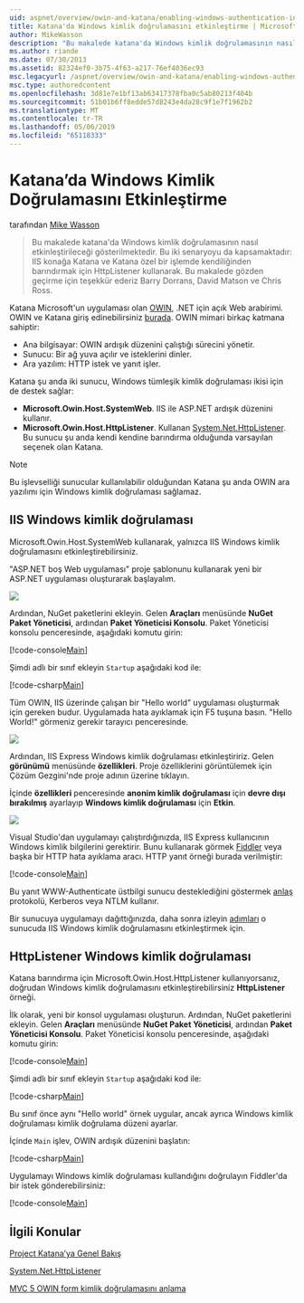 ```yaml
---
uid: aspnet/overview/owin-and-katana/enabling-windows-authentication-in-katana
title: Katana'da Windows kimlik doğrulamasını etkinleştirme | Microsoft Docs
author: MikeWasson
description: "Bu makalede katana'da Windows kimlik doğrulamasının nasıl etkinleştirileceği gösterilmektedir. Bu iki senaryoyu da kapsamaktadır: IIS konağa Katana ve Kat barındırma için HttpListener kullanarak..."
ms.author: riande
ms.date: 07/30/2013
ms.assetid: 82324ef0-3b75-4f63-a217-76ef4036ec93
msc.legacyurl: /aspnet/overview/owin-and-katana/enabling-windows-authentication-in-katana
msc.type: authoredcontent
ms.openlocfilehash: 3d81e7e1bf13ab63417378fba0c5ab80213f404b
ms.sourcegitcommit: 51b01b6ff8edde57d8243e4da28c9f1e7f1962b2
ms.translationtype: MT
ms.contentlocale: tr-TR
ms.lasthandoff: 05/06/2019
ms.locfileid: "65118333"
---
```

# <a name="enabling-windows-authentication-in-katana"></a>Katana’da Windows Kimlik Doğrulamasını Etkinleştirme

tarafından [Mike Wasson](https://github.com/MikeWasson)

> Bu makalede katana'da Windows kimlik doğrulamasının nasıl etkinleştirileceği gösterilmektedir. Bu iki senaryoyu da kapsamaktadır: IIS konağa Katana ve Katana özel bir işlemde kendiliğinden barındırmak için HttpListener kullanarak. Bu makalede gözden geçirme için teşekkür ederiz Barry Dorrans, David Matson ve Chris Ross.

Katana Microsoft'un uygulaması olan [OWIN](http://owin.org/), .NET için açık Web arabirimi. OWIN ve Katana giriş edinebilirsiniz [burada](an-overview-of-project-katana.md). OWIN mimari birkaç katmana sahiptir:

- Ana bilgisayar: OWIN ardışık düzenini çalıştığı sürecini yönetir.
- Sunucu: Bir ağ yuva açılır ve isteklerini dinler.
- Ara yazılım: HTTP istek ve yanıt işler.

Katana şu anda iki sunucu, Windows tümleşik kimlik doğrulaması ikisi için de destek sağlar:

- **Microsoft.Owin.Host.SystemWeb**. IIS ile ASP.NET ardışık düzenini kullanır.
- **Microsoft.Owin.Host.HttpListener**. Kullanan [System.Net.HttpListener](https://msdn.microsoft.com/library/system.net.httplistener.aspx). Bu sunucu şu anda kendi kendine barındırma olduğunda varsayılan seçenek olan Katana.

> [!NOTE]
> Bu işlevselliği sunucular kullanılabilir olduğundan Katana şu anda OWIN ara yazılımı için Windows kimlik doğrulaması sağlamaz.

## <a name="windows-authentication-in-iis"></a>IIS Windows kimlik doğrulaması

Microsoft.Owin.Host.SystemWeb kullanarak, yalnızca IIS Windows kimlik doğrulamasını etkinleştirebilirsiniz.

"ASP.NET boş Web uygulaması" proje şablonunu kullanarak yeni bir ASP.NET uygulaması oluşturarak başlayalım.

![](enabling-windows-authentication-in-katana/_static/image1.png)

Ardından, NuGet paketlerini ekleyin. Gelen **Araçları** menüsünde **NuGet Paket Yöneticisi**, ardından **Paket Yöneticisi Konsolu**. Paket Yöneticisi konsolu penceresinde, aşağıdaki komutu girin:

[!code-console[Main](enabling-windows-authentication-in-katana/samples/sample1.cmd)]

Şimdi adlı bir sınıf ekleyin `Startup` aşağıdaki kod ile:

[!code-csharp[Main](enabling-windows-authentication-in-katana/samples/sample2.cs)]

Tüm OWIN, IIS üzerinde çalışan bir "Hello world" uygulaması oluşturmak için gereken budur. Uygulamada hata ayıklamak için F5 tuşuna basın. "Hello World!" görmeniz gerekir tarayıcı penceresinde.

![](enabling-windows-authentication-in-katana/_static/image2.png)

Ardından, IIS Express Windows kimlik doğrulaması etkinleştiririz. Gelen **görünümü** menüsünde **özellikleri**. Proje özelliklerini görüntülemek için Çözüm Gezgini'nde proje adının üzerine tıklayın.

İçinde **özellikleri** penceresinde **anonim kimlik doğrulaması** için **devre dışı bırakılmış** ayarlayıp **Windows kimlik doğrulaması** için  **Etkin**.

![](enabling-windows-authentication-in-katana/_static/image3.png)

Visual Studio'dan uygulamayı çalıştırdığınızda, IIS Express kullanıcının Windows kimlik bilgilerini gerektirir. Bunu kullanarak görmek [Fiddler](http://fiddler2.com/home) veya başka bir HTTP hata ayıklama aracı. HTTP yanıt örneği burada verilmiştir:

[!code-console[Main](enabling-windows-authentication-in-katana/samples/sample3.cmd?highlight=1,5-6)]

Bu yanıt WWW-Authenticate üstbilgi sunucu desteklediğini göstermek [anlaş](http://www.ietf.org/rfc/rfc4559.txt) protokolü, Kerberos veya NTLM kullanır.

Bir sunucuya uygulamayı dağıttığınızda, daha sonra izleyin [adımları](https://www.iis.net/configreference/system.webserver/security/authentication/windowsauthentication) o sunucuda IIS Windows kimlik doğrulamasını etkinleştirmek için.

## <a name="windows-authentication-in-httplistener"></a>HttpListener Windows kimlik doğrulaması

Katana barındırma için Microsoft.Owin.Host.HttpListener kullanıyorsanız, doğrudan Windows kimlik doğrulamasını etkinleştirebilirsiniz **HttpListener** örneği.

İlk olarak, yeni bir konsol uygulaması oluşturun. Ardından, NuGet paketlerini ekleyin. Gelen **Araçları** menüsünde **NuGet Paket Yöneticisi**, ardından **Paket Yöneticisi Konsolu**. Paket Yöneticisi konsolu penceresinde, aşağıdaki komutu girin:

[!code-console[Main](enabling-windows-authentication-in-katana/samples/sample4.cmd)]

Şimdi adlı bir sınıf ekleyin `Startup` aşağıdaki kod ile:

[!code-csharp[Main](enabling-windows-authentication-in-katana/samples/sample5.cs)]

Bu sınıf önce aynı "Hello world" örnek uygular, ancak ayrıca Windows kimlik doğrulaması kimlik doğrulama düzeni ayarlar.

İçinde `Main` işlev, OWIN ardışık düzenini başlatın:

[!code-csharp[Main](enabling-windows-authentication-in-katana/samples/sample6.cs)]

Uygulamayı Windows kimlik doğrulaması kullandığını doğrulayın Fiddler'da bir istek gönderebilirsiniz:

[!code-console[Main](enabling-windows-authentication-in-katana/samples/sample7.cmd?highlight=1,4-5)]

## <a name="related-topics"></a>İlgili Konular

[Project Katana’ya Genel Bakış](an-overview-of-project-katana.md)

[System.Net.HttpListener](https://msdn.microsoft.com/library/system.net.httplistener.aspx)

[MVC 5 OWIN form kimlik doğrulamasını anlama](https://blogs.msdn.com/b/webdev/archive/2013/07/03/understanding-owin-forms-authentication-in-mvc-5.aspx)
